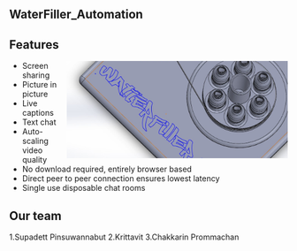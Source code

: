 ## WaterFiller_Automation

## Features
<img align="right" width="400" height="auto" src="WatterFiller.png">

- Screen sharing
- Picture in picture
- Live captions
- Text chat
- Auto-scaling video quality
- No download required, entirely browser based
- Direct peer to peer connection ensures lowest latency
- Single use disposable chat rooms
## Our team
1.Supadett Pinsuwannabut
2.Krittavit
3.Chakkarin Prommachan


